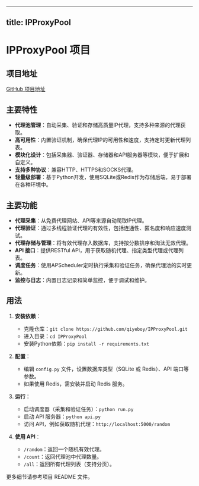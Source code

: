 
---
title: IPProxyPool
---

# IPProxyPool 项目

## 项目地址
[GitHub 项目地址](https://github.com/qiyeboy/IPProxyPool)

## 主要特性
- **代理池管理**：自动采集、验证和存储高质量IP代理，支持多种来源的代理获取。
- **高可用性**：内置验证机制，确保代理IP的可用性和速度，支持定时更新代理列表。
- **模块化设计**：包括采集器、验证器、存储器和API服务器等模块，便于扩展和自定义。
- **支持多种协议**：兼容HTTP、HTTPS和SOCKS代理。
- **轻量级部署**：基于Python开发，使用SQLite或Redis作为存储后端，易于部署在各种环境中。

## 主要功能
- **代理采集**：从免费代理网站、API等来源自动爬取IP代理。
- **代理验证**：通过多线程验证代理的有效性，包括连通性、匿名度和响应速度测试。
- **代理存储与管理**：将有效代理存入数据库，支持按分数排序和淘汰无效代理。
- **API 接口**：提供RESTful API，用于获取随机代理、指定类型代理或代理列表。
- **调度任务**：使用APScheduler定时执行采集和验证任务，确保代理池的实时更新。
- **监控与日志**：内置日志记录和简单监控，便于调试和维护。

## 用法
1. **安装依赖**：
   - 克隆仓库：`git clone https://github.com/qiyeboy/IPProxyPool.git`
   - 进入目录：`cd IPProxyPool`
   - 安装Python依赖：`pip install -r requirements.txt`

2. **配置**：
   - 编辑 `config.py` 文件，设置数据库类型（SQLite 或 Redis）、API 端口等参数。
   - 如果使用 Redis，需安装并启动 Redis 服务。

3. **运行**：
   - 启动调度器（采集和验证任务）：`python run.py`
   - 启动 API 服务器：`python api.py`
   - 访问 API，例如获取随机代理：`http://localhost:5000/random`

4. **使用 API**：
   - `/random`：返回一个随机有效代理。
   - `/count`：返回代理池中代理数量。
   - `/all`：返回所有代理列表（支持分页）。

更多细节请参考项目 README 文件。